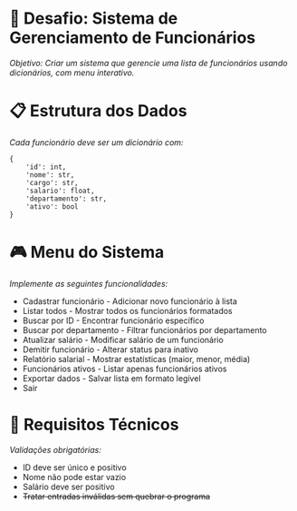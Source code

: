
# 🎯 Desafio: Sistema de Gerenciamento de Funcionários

*Objetivo: Criar um sistema que gerencie uma lista de funcionários usando dicionários, com menu interativo.*

# 📋 Estrutura dos Dados
*Cada funcionário deve ser um dicionário com:*

```
{
    'id': int,
    'nome': str,
    'cargo': str,
    'salario': float,
    'departamento': str,
    'ativo': bool
}
```

# 🎮 Menu do Sistema
*Implemente as seguintes funcionalidades:*

* Cadastrar funcionário - Adicionar novo funcionário à lista
* Listar todos - Mostrar todos os funcionários formatados
* Buscar por ID - Encontrar funcionário específico
* Buscar por departamento - Filtrar funcionários por departamento
* Atualizar salário - Modificar salário de um funcionário
* Demitir funcionário - Alterar status para inativo
* Relatório salarial - Mostrar estatísticas (maior, menor, média)
* Funcionários ativos - Listar apenas funcionários ativos
* Exportar dados - Salvar lista em formato legível
* Sair

# 🔧 Requisitos Técnicos
*Validações obrigatórias:*

* ID deve ser único e positivo
* Nome não pode estar vazio
* Salário deve ser positivo
* ~~Tratar entradas inválidas sem quebrar o programa~~
